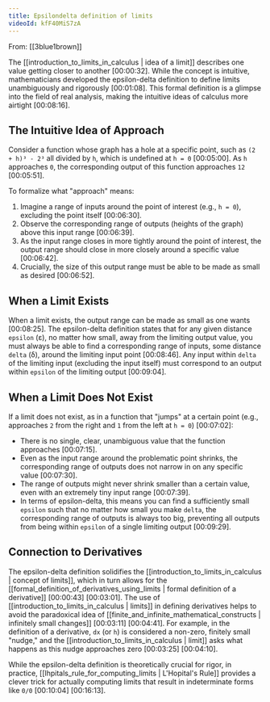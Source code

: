 ```yaml
---
title: Epsilondelta definition of limits
videoId: kfF40MiS7zA
---
```


From: [[3blue1brown]] <br/> 

The [[introduction_to_limits_in_calculus | idea of a limit]] describes one value getting closer to another <a class="yt-timestamp" data-t="00:00:32">[00:00:32]</a>. While the concept is intuitive, mathematicians developed the epsilon-delta definition to define limits unambiguously and rigorously <a class="yt-timestamp" data-t="00:01:08">[00:01:08]</a>. This formal definition is a glimpse into the field of real analysis, making the intuitive ideas of calculus more airtight <a class="yt-timestamp" data-t="00:08:16">[00:08:16]</a>.

## The Intuitive Idea of Approach

Consider a function whose graph has a hole at a specific point, such as `(2 + h)³ - 2³` all divided by `h`, which is undefined at `h = 0` <a class="yt-timestamp" data-t="00:05:00">[00:05:00]</a>. As `h` approaches `0`, the corresponding output of this function approaches `12` <a class="yt-timestamp" data-t="00:05:51">[00:05:51]</a>.

To formalize what "approach" means:
1.  Imagine a range of inputs around the point of interest (e.g., `h = 0`), excluding the point itself <a class="yt-timestamp" data-t="00:06:30">[00:06:30]</a>.
2.  Observe the corresponding range of outputs (heights of the graph) above this input range <a class="yt-timestamp" data-t="00:06:39">[00:06:39]</a>.
3.  As the input range closes in more tightly around the point of interest, the output range should close in more closely around a specific value <a class="yt-timestamp" data-t="00:06:42">[00:06:42]</a>.
4.  Crucially, the size of this output range must be able to be made as small as desired <a class="yt-timestamp" data-t="00:06:52">[00:06:52]</a>.

## When a Limit Exists

When a limit exists, the output range can be made as small as one wants <a class="yt-timestamp" data-t="00:08:25">[00:08:25]</a>.
The epsilon-delta definition states that for any given distance `epsilon` (ε), no matter how small, away from the limiting output value, you must always be able to find a corresponding range of inputs, some distance `delta` (δ), around the limiting input point <a class="yt-timestamp" data-t="00:08:46">[00:08:46]</a>. Any input within `delta` of the limiting input (excluding the input itself) must correspond to an output within `epsilon` of the limiting output <a class="yt-timestamp" data-t="00:09:04">[00:09:04]</a>.

## When a Limit Does Not Exist

If a limit does not exist, as in a function that "jumps" at a certain point (e.g., approaches `2` from the right and `1` from the left at `h = 0`) <a class="yt-timestamp" data-t="00:07:02">[00:07:02]</a>:
*   There is no single, clear, unambiguous value that the function approaches <a class="yt-timestamp" data-t="00:07:15">[00:07:15]</a>.
*   Even as the input range around the problematic point shrinks, the corresponding range of outputs does not narrow in on any specific value <a class="yt-timestamp" data-t="00:07:30">[00:07:30]</a>.
*   The range of outputs might never shrink smaller than a certain value, even with an extremely tiny input range <a class="yt-timestamp" data-t="00:07:39">[00:07:39]</a>.
*   In terms of epsilon-delta, this means you can find a sufficiently small `epsilon` such that no matter how small you make `delta`, the corresponding range of outputs is always too big, preventing all outputs from being within `epsilon` of a single limiting output <a class="yt-timestamp" data-t="00:09:29">[00:09:29]</a>.

## Connection to Derivatives

The epsilon-delta definition solidifies the [[introduction_to_limits_in_calculus | concept of limits]], which in turn allows for the [[formal_definition_of_derivatives_using_limits | formal definition of a derivative]] <a class="yt-timestamp" data-t="00:00:43">[00:00:43]</a> <a class="yt-timestamp" data-t="00:03:01">[00:03:01]</a>. The use of [[introduction_to_limits_in_calculus | limits]] in defining derivatives helps to avoid the paradoxical idea of [[finite_and_infinite_mathematical_constructs | infinitely small changes]] <a class="yt-timestamp" data-t="00:03:11">[00:03:11]</a> <a class="yt-timestamp" data-t="00:04:41">[00:04:41]</a>. For example, in the definition of a derivative, `dx` (or `h`) is considered a non-zero, finitely small "nudge," and the [[introduction_to_limits_in_calculus | limit]] asks what happens as this nudge approaches zero <a class="yt-timestamp" data-t="00:03:25">[00:03:25]</a> <a class="yt-timestamp" data-t="00:04:10">[00:04:10]</a>.

While the epsilon-delta definition is theoretically crucial for rigor, in practice, [[lhpitals_rule_for_computing_limits | L'Hopital's Rule]] provides a clever trick for actually computing limits that result in indeterminate forms like `0/0` <a class="yt-timestamp" data-t="00:10:04">[00:10:04]</a> <a class="yt-timestamp" data-t="00:16:13">[00:16:13]</a>.